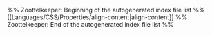 %% Zoottelkeeper: Beginning of the autogenerated index file list  %%
 [[Languages/CSS/Properties/align-content|align-content]]
%% Zoottelkeeper: End of the autogenerated index file list  %%
